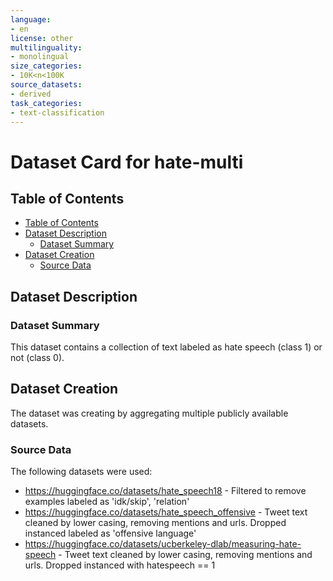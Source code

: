 ```yaml
---
language:
- en
license: other
multilinguality:
- monolingual
size_categories:
- 10K<n<100K
source_datasets:
- derived
task_categories:
- text-classification
---
```


# Dataset Card for hate-multi

## Table of Contents
- [Table of Contents](#table-of-contents)
- [Dataset Description](#dataset-description)
  - [Dataset Summary](#dataset-summary)
- [Dataset Creation](#dataset-creation)
  - [Source Data](#source-data)

## Dataset Description

### Dataset Summary

This dataset contains a collection of text labeled as hate speech (class 1) or not (class 0).

## Dataset Creation

The dataset was creating by aggregating multiple publicly available datasets.

### Source Data

The following datasets were used:
* https://huggingface.co/datasets/hate_speech18 - Filtered to remove examples labeled as 'idk/skip', 'relation'
* https://huggingface.co/datasets/hate_speech_offensive - Tweet text cleaned by lower casing, removing mentions and urls. Dropped instanced labeled as 'offensive language'
* https://huggingface.co/datasets/ucberkeley-dlab/measuring-hate-speech - Tweet text cleaned by lower casing, removing mentions and urls. Dropped instanced with hatespeech == 1
